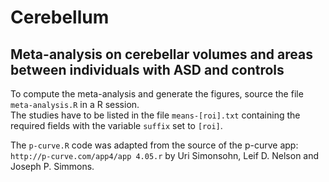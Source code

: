 # Cerebellum

## Meta-analysis on cerebellar volumes and areas between individuals with ASD and controls

To compute the meta-analysis and generate the figures, source the file `meta-analysis.R` in a R session.<br>
The studies have to be listed in the file `means-[roi].txt` containing the required fields with the variable `suffix` set to `[roi]`.

The `p-curve.R` code was adapted from the source of the p-curve app: `http://p-curve.com/app4/app 4.05.r` by Uri Simonsohn, Leif D. Nelson and Joseph P. Simmons.
